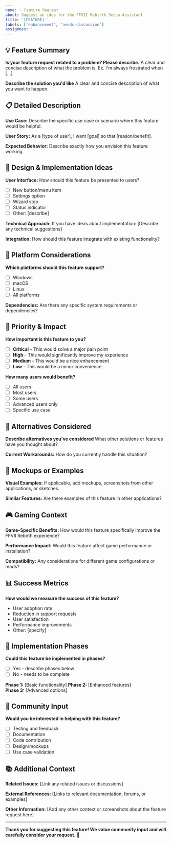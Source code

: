 ```yaml
---
name: 💡 Feature Request
about: Suggest an idea for the FFVII Rebirth Setup Assistant
title: '[FEATURE] '
labels: ['enhancement', 'needs-discussion']
assignees: ''
---
```


## 💡 Feature Summary

**Is your feature request related to a problem? Please describe.**
A clear and concise description of what the problem is. Ex. I'm always frustrated when [...]

**Describe the solution you'd like**
A clear and concise description of what you want to happen.

## 📋 Detailed Description

**Use Case:**
Describe the specific use case or scenario where this feature would be helpful.

**User Story:**
As a [type of user], I want [goal] so that [reason/benefit].

**Expected Behavior:**
Describe exactly how you envision this feature working.

## 🎨 Design & Implementation Ideas

**User Interface:**
How should this feature be presented to users?
- [ ] New button/menu item
- [ ] Settings option
- [ ] Wizard step
- [ ] Status indicator
- [ ] Other: [describe]

**Technical Approach:**
If you have ideas about implementation:
[Describe any technical suggestions]

**Integration:**
How should this feature integrate with existing functionality?

## 📱 Platform Considerations

**Which platforms should this feature support?**
- [ ] Windows
- [ ] macOS  
- [ ] Linux
- [ ] All platforms

**Dependencies:**
Are there any specific system requirements or dependencies?

## 🎯 Priority & Impact

**How important is this feature to you?**
- [ ] **Critical** - This would solve a major pain point
- [ ] **High** - This would significantly improve my experience  
- [ ] **Medium** - This would be a nice enhancement
- [ ] **Low** - This would be a minor convenience

**How many users would benefit?**
- [ ] All users
- [ ] Most users
- [ ] Some users
- [ ] Advanced users only
- [ ] Specific use case

## 🔄 Alternatives Considered

**Describe alternatives you've considered**
What other solutions or features have you thought about?

**Current Workarounds:**
How do you currently handle this situation?

## 📸 Mockups or Examples

**Visual Examples:**
If applicable, add mockups, screenshots from other applications, or sketches.

**Similar Features:**
Are there examples of this feature in other applications?

## 🎮 Gaming Context

**Game-Specific Benefits:**
How would this feature specifically improve the FFVII Rebirth experience?

**Performance Impact:**
Would this feature affect game performance or installation?

**Compatibility:**
Any considerations for different game configurations or mods?

## 📊 Success Metrics

**How would we measure the success of this feature?**
- User adoption rate
- Reduction in support requests
- User satisfaction
- Performance improvements
- Other: [specify]

## 🚀 Implementation Phases

**Could this feature be implemented in phases?**
- [ ] Yes - describe phases below
- [ ] No - needs to be complete

**Phase 1:** [Basic functionality]
**Phase 2:** [Enhanced features]  
**Phase 3:** [Advanced options]

## 💬 Community Input

**Would you be interested in helping with this feature?**
- [ ] Testing and feedback
- [ ] Documentation
- [ ] Code contribution
- [ ] Design/mockups
- [ ] Use case validation

## 📚 Additional Context

**Related Issues:**
[Link any related issues or discussions]

**External References:**
[Links to relevant documentation, forums, or examples]

**Other Information:**
[Add any other context or screenshots about the feature request here]

---

**Thank you for suggesting this feature! We value community input and will carefully consider your request.** 🌟 